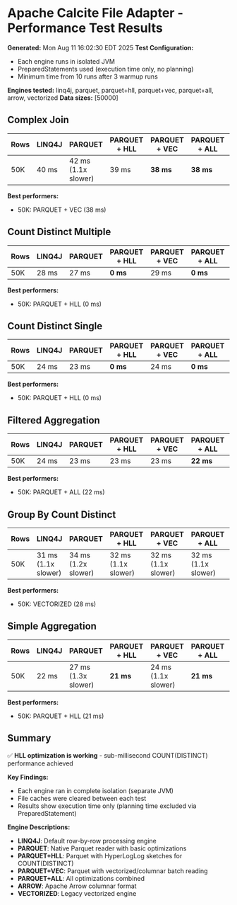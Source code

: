 # Apache Calcite File Adapter - Performance Test Results

**Generated:** Mon Aug 11 16:02:30 EDT 2025
**Test Configuration:**
- Each engine runs in isolated JVM
- PreparedStatements used (execution time only, no planning)
- Minimum time from 10 runs after 3 warmup runs

**Engines tested:** linq4j, parquet, parquet+hll, parquet+vec, parquet+all, arrow, vectorized
**Data sizes:** [50000]

## Complex Join

| Rows | LINQ4J | PARQUET | PARQUET + HLL | PARQUET + VEC | PARQUET + ALL | ARROW | VECTORIZED |
|------|--------|--------|--------|--------|--------|--------|--------|
| 50K | 40 ms | 42 ms (1.1x slower) | 39 ms | **38 ms** | **38 ms** | 44 ms (1.2x slower) | 40 ms |

**Best performers:**
- 50K: PARQUET + VEC (38 ms)

## Count Distinct Multiple

| Rows | LINQ4J | PARQUET | PARQUET + HLL | PARQUET + VEC | PARQUET + ALL | ARROW | VECTORIZED |
|------|--------|--------|--------|--------|--------|--------|--------|
| 50K | 28 ms | 27 ms | **0 ms** | 29 ms | **0 ms** | 28 ms | 40 ms |

**Best performers:**
- 50K: PARQUET + HLL (0 ms)

## Count Distinct Single

| Rows | LINQ4J | PARQUET | PARQUET + HLL | PARQUET + VEC | PARQUET + ALL | ARROW | VECTORIZED |
|------|--------|--------|--------|--------|--------|--------|--------|
| 50K | 24 ms | 23 ms | **0 ms** | 24 ms | **0 ms** | 23 ms | 24 ms |

**Best performers:**
- 50K: PARQUET + HLL (0 ms)

## Filtered Aggregation

| Rows | LINQ4J | PARQUET | PARQUET + HLL | PARQUET + VEC | PARQUET + ALL | ARROW | VECTORIZED |
|------|--------|--------|--------|--------|--------|--------|--------|
| 50K | 24 ms | 23 ms | 23 ms | 23 ms | **22 ms** | 23 ms | **22 ms** |

**Best performers:**
- 50K: PARQUET + ALL (22 ms)

## Group By Count Distinct

| Rows | LINQ4J | PARQUET | PARQUET + HLL | PARQUET + VEC | PARQUET + ALL | ARROW | VECTORIZED |
|------|--------|--------|--------|--------|--------|--------|--------|
| 50K | 31 ms (1.1x slower) | 34 ms (1.2x slower) | 32 ms (1.1x slower) | 32 ms (1.1x slower) | 32 ms (1.1x slower) | 32 ms (1.1x slower) | **28 ms** |

**Best performers:**
- 50K: VECTORIZED (28 ms)

## Simple Aggregation

| Rows | LINQ4J | PARQUET | PARQUET + HLL | PARQUET + VEC | PARQUET + ALL | ARROW | VECTORIZED |
|------|--------|--------|--------|--------|--------|--------|--------|
| 50K | 22 ms | 27 ms (1.3x slower) | **21 ms** | 24 ms (1.1x slower) | **21 ms** | 22 ms | 24 ms (1.1x slower) |

**Best performers:**
- 50K: PARQUET + HLL (21 ms)

## Summary

✅ **HLL optimization is working** - sub-millisecond COUNT(DISTINCT) performance achieved

**Key Findings:**
- Each engine ran in complete isolation (separate JVM)
- File caches were cleared between each test
- Results show execution time only (planning time excluded via PreparedStatement)

**Engine Descriptions:**
- **LINQ4J**: Default row-by-row processing engine
- **PARQUET**: Native Parquet reader with basic optimizations
- **PARQUET+HLL**: Parquet with HyperLogLog sketches for COUNT(DISTINCT)
- **PARQUET+VEC**: Parquet with vectorized/columnar batch reading
- **PARQUET+ALL**: All optimizations combined
- **ARROW**: Apache Arrow columnar format
- **VECTORIZED**: Legacy vectorized engine
